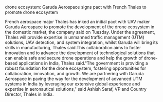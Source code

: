 drone ecosystem: Garuda Aerospace signs pact with French Thales to promote drone ecosystem

French aerospace major Thales has inked an initial pact with UAV maker Garuda Aerospace to promote the development of the drone ecosystem in the domestic market, the company said on Tuesday. Under the agreement, Thales will provide expertise in unmanned traffic management (UTM) solutions, UAV detection, and system integration, whilst Garuda will bring its skills in manufacturing, Thales said.This collaboration aims to foster innovation and to advance the development of technological solutions that can enable safe and secure drone operations and help the growth of drone-based applications in India, Thales said."The government is providing a robust foundation for the drone ecosystem, fostering opportunities for collaboration, innovation, and growth. We are partnering with Garuda Aerospace in paving the way for the development of advanced UTM systems in India by leveraging our extensive global experience and expertise in aeronautical solutions," said Ashish Saraf, VP and Country Director, Thales in India.